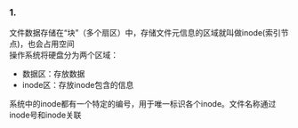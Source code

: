 ### 1.
文件数据存储在“块”（多个扇区）中，存储文件元信息的区域就叫做inode(索引节点)，也会占用空间<br>
操作系统将硬盘分为两个区域：
- 数据区：存放数据
- inode区：存放inode包含的信息

系统中的inode都有一个特定的编号，用于唯一标识各个inode。文件名称通过inode号和inode关联

